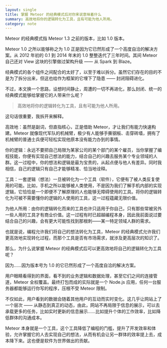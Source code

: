 ```yaml
---
layout: single
title: 掌握 Meteor 的经典模式后对你来说意味着什么
summary: 高效地将你的逻辑转化为工具，且有可能为他人所用。
category: note
---
```


Meteor 的经典模式指 Meteor 1.3 之前的版本，比如 1.0 版本。

Meteor 1.0 之所以能够称之为 1.0 正是因为它已然形成了一个高度自洽的解决方案。从 2012 年初的 0.1 到 2014 年末的 1.0 整整迭代了三年时间。其间 Meteor 自己还对 View 这块的引擎做过架构升级 —— 从 Spark 到 Blaze。

经典模式的各个组件之间配合的太好了，以至于难以拆分。虽然它们存在的目的不是为了拆分出来，但这也给作为框架的它埋下了隐患 —— 封闭阻碍进化。

不过，本文换一个思路，设想时间静止，周遭的一切不再进化，那么封闭、统一的经典模式能够给掌握它的人带来什么呢？

> 高效地将你的逻辑转化为工具，且有可能为他人所用。

这句话很重要，我拆开来解释。

高效地：虽然是副词，但直指核心，正是借助 Meteor，才让我们有能力快速构建。Meteor 就像现代军队的机械臂，极少有人能够手撕钢板、击穿砖墙，拥有了机械臂的普通士兵便可轻松实现他原本没有能力办到的事情。

你的逻辑：永远不要把自己局限为某家公司的某个部门的某个雇员，当你掌握了编程技能，你便有实现自己想法的能力，结合自己的兴趣去服务某个专业领域的人群。这一过程中，你的想法和逻辑是最为宝贵的，从起点便与他人有差异。同时我相信，自己的逻辑只有自己才能够精准、恰当地诠释。

工具：一套逻辑（想法）一旦被转化为一个工具（软件），它便有了被人类反复使用的可能。比如，手机之所以能够被人类使用，不是因为我们了解手机内部的实现逻辑，它恰恰是一个即便不了解原理的人也能够无障碍使用的工具。将你的逻辑转化为可被不需要懂你的逻辑的人使用的工具，这一过程蕴藏无限价值。

为他人所用：由你的逻辑转化而来的工具也许只适用于你自己，只有那些常被另外一些人用的工具才有商业价值。这一过程有时已超越编程本身，因此我前面说过要结合自己的兴趣，会有更大可能性找到那根刺——某一特定领域人群的需求。

也就是说，编程允许我们将自己的想法转化为工具，Meteor 的经典模式允许我们更高效地实现转化过程，而那个工具是否有市场需求，就涉及更高层次的知识了。

那么，为什么说掌握 Meteor 的经典模式后可以更高效地将自己的逻辑转化为工具呢？

因为……因为版本号为 1.0 的它已然形成了一个高度自洽的解决方案。

用户眼睛看得到的界面，看不到的业务逻辑和数据处理，甚至它们之间的连接管道，Meteor 全权覆盖。最终打包而成的实际就是一个 Node.js 应用，任何一台服务器都能够运行你写的程序，压根不受 Meteor 限制。

不仅如此，用户看到的数据会随着其他用户的互动而实时变化。这几乎让网站上了一个层次 —— 从静态到真正的动态，由此，网站不再局限于信息的展示，可以去承载更多的任务，比如实时更新的信息展示……比如提升个体的工作效率，比如降低群体的沟通成本。

Meteor 本身就是一个工具，这个工具降低了编程的门槛，提升了开发效率和体验，允许掌握它的人去实现自己的想法，从而有机会让另一群体的效率提上去，成本降下来。这也便是软件为世界做出的贡献。
